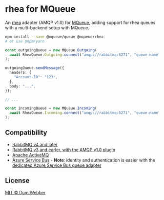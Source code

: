 # rhea for MQueue

An [rhea](https://github.com/amqp/rhea) adapter (AMQP v1.0) for
[MQueue](https://github.com/domwebber/mqueue/blob/main/packages/queue/README.md),
adding support for rhea queues with a multi-backend setup with MQueue.

```bash
npm install --save @mqueue/queue @mqueue/rhea
# or use pnpm/yarn
```

```ts
const outgoingQueue = new MQueue.Outgoing(
  await RheaQueue.Outgoing.connect("amqp://rabbitmq:5271", "queue-name"),
);

outgoingQueue.sendMessage({
  headers: {
    "Account-ID": "123",
  },
  body: "...",
});

// ...

const incomingQueue = new MQueue.Incoming(
  await RheaQueue.Incoming.connect("amqp://rabbitmq:5271", "queue-name"),
);
```

## Compatibility

- [RabbitMQ v4 and later](https://rabbitmq.com)
- [RabbitMQ v3 and earler, with the AMQP v1.0 plugin](https://rabbitmq.com)
- [Apache ActiveMQ](https://activemq.apache.org)
- [Azure Service Bus](https://azure.microsoft.com/products/service-bus) -
  **Note**: identity and authentication is easier with the
  [dedicated Azure Service Bus queue adapter](https://github.com/domwebber/mqueue/blob/main/packages/azure-service-bus/README.md)

## License

[MIT © Dom Webber](./LICENSE)
